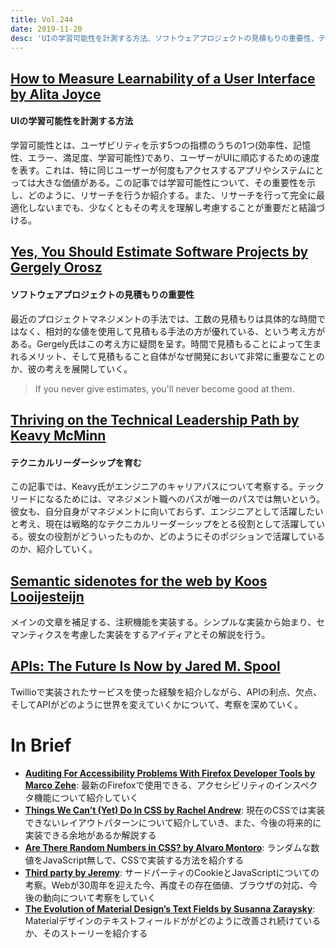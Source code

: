 ```yaml
---
title: Vol.244
date: 2019-11-20
desc: 'UIの学習可能性を計測する方法、ソフトウェアプロジェクトの見積もりの重要性、テクニカルリーダーシップを育む、ほか計10リンク'
---
```


## [How to Measure Learnability of a User Interface by Alita Joyce](https://www.nngroup.com/articles/measure-learnability/)

#### UIの学習可能性を計測する方法

学習可能性とは、ユーザビリティを示す5つの指標のうちの1つ(効率性、記憶性、エラー、満足度、学習可能性)であり、ユーザーがUIに順応するための速度を表す。これは、特に同じユーザーが何度もアクセスするアプリやシステムにとっては大きな価値がある。この記事では学習可能性について、その重要性を示し、どのように、リサーチを行うか紹介する。また、リサーチを行って完全に最適化しないまでも、少なくともその考えを理解し考慮することが重要だと結論づける。

## [Yes, You Should Estimate Software Projects by Gergely Orosz](https://blog.pragmaticengineer.com/yes-you-should-estimate/)

#### ソフトウェアプロジェクトの見積もりの重要性
最近のプロジェクトマネジメントの手法では、工数の見積もりは具体的な時間ではなく、相対的な値を使用して見積もる手法の方が優れている、という考え方がある。Gergely氏はこの考え方に疑問を呈す。時間で見積もることによって生まれるメリット、そして見積もること自体がなぜ開発において非常に重要なことのか、彼の考えを展開していく。

> If you never give estimates, you'll never become good at them.

## [Thriving on the Technical Leadership Path by Keavy McMinn](https://keavy.com/work/thriving-on-the-technical-leadership-path/)

#### テクニカルリーダーシップを育む
この記事では、Keavy氏がエンジニアのキャリアパスについて考察する。テックリードになるためには、マネジメント職へのパスが唯一のパスでは無いという。彼女も、自分自身がマネジメントに向いておらず、エンジニアとして活躍したいと考え、現在は戦略的なテクニカルリーダーシップをとる役割として活躍している。彼女の役割がどういったものか、どのようにそのポジションで活躍しているのか、紹介していく。

## [Semantic sidenotes for the web by Koos Looijesteijn](https://www.kooslooijesteijn.net/blog/semantic-sidenotes)

メインの文章を補足する、注釈機能を実装する。シンプルな実装から始まり、セマンティクスを考慮した実装をするアイディアとその解説を行う。

## [APIs: The Future Is Now by Jared M. Spool](https://articles.uie.com/api_future/)

Twillioで実装されたサービスを使った経験を紹介しながら、APIの利点、欠点、そしてAPIがどのように世界を変えていくかについて、考察を深めていく。

# **In Brief**
- [**Auditing For Accessibility Problems With Firefox Developer Tools by Marco Zehe**](https://hacks.mozilla.org/2019/10/auditing-for-accessibility-problems-with-firefox-developer-tools/): 最新のFirefoxで使用できる、アクセシビリティのインスペクタ機能について紹介していく
- [**Things We Can’t (Yet) Do In CSS by Rachel Andrew**](https://www.smashingmagazine.com/2019/11/css-things-cant-yet-do/): 現在のCSSでは実装できないレイアウトパターンについて紹介していき、また、今後の将来的に実装できる余地があるか解説する
- [**Are There Random Numbers in CSS? by Alvaro Montoro**](https://css-tricks.com/are-there-random-numbers-in-css/): ランダムな数値をJavaScript無しで、CSSで実装する方法を紹介する
- [**Third party by Jeremy**](https://adactio.com/journal/16099): サードパーティのCookieとJavaScriptについての考察。Webが30周年を迎えた今、再度その存在価値、ブラウザの対応、今後の動向について考察をしていく
- [**The Evolution of Material Design’s Text Fields by Susanna Zaraysky**](https://medium.com/google-design/the-evolution-of-material-designs-text-fields-603688b3fe03): Materialデザインのテキストフィールドががどのように改善され続けているか、そのストーリーを紹介する
